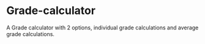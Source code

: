 # Grade-calculator
A Grade calculator with 2 options, individual grade calculations and average grade calculations. 
